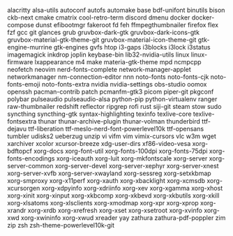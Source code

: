 alacritty
alsa-utils
autoconf
autofs
automake
base
bdf-unifont
binutils
bison
ckb-next
cmake
cmatrix
cool-retro-term
discord
dmenu
docker
docker-compose
dunst
efibootmgr
fakeroot
fd
feh
ffmpegthumbnailer
firefox
flex
fzf
gcc
git
glances
grub
gruvbox-dark-gtk
gruvbox-dark-icons-gtk
gruvbox-material-gtk-theme-git
gruvbox-material-icon-theme-git
gtk-engine-murrine
gtk-engines
gvfs
htop
i3-gaps
i3blocks
i3lock
i3status
imagemagick
inkdrop
joplin
keybase-bin
lib32-nvidia-utils
linux
linux-firmware
lxappearance
m4
make
materia-gtk-theme
mpd
ncmpcpp
neofetch
neovim
nerd-fonts-complete
network-manager-applet
networkmanager
nm-connection-editor
nnn
noto-fonts
noto-fonts-cjk
noto-fonts-emoji
noto-fonts-extra
nvidia
nvidia-settings
obs-studio
oomox
openssh
pacman-contrib
patch
pcmanfm-gtk3
picom
piper-git
pkgconf
polybar
pulseaudio
pulseaudio-alsa
python-pip
python-virtualenv
ranger
raw-thumbnailer
redshift
reflector
ripgrep
rofi
rust
siji-git
steam
stow
sudo
syncthing
syncthing-gtk
syntax-highlighting
texinfo
texlive-core
texlive-fontsextra
thunar
thunar-archive-plugin
thunar-volman
thunderbird
ttf-dejavu
ttf-liberation
ttf-meslo-nerd-font-powerlevel10k
ttf-opensans
tumbler
udisks2
ueberzug
unzip
vi
vifm
vim
vimix-cursors
vlc
w3m
wget
xarchiver
xcolor
xcursor-breeze
xdg-user-dirs
xf86-video-vesa
xorg-bdftopcf
xorg-docs
xorg-font-util
xorg-fonts-100dpi
xorg-fonts-75dpi
xorg-fonts-encodings
xorg-iceauth
xorg-luit
xorg-mkfontscale
xorg-server
xorg-server-common
xorg-server-devel
xorg-server-xephyr
xorg-server-xnest
xorg-server-xvfb
xorg-server-xwayland
xorg-sessreg
xorg-setxkbmap
xorg-smproxy
xorg-x11perf
xorg-xauth
xorg-xbacklight
xorg-xcmsdb
xorg-xcursorgen
xorg-xdpyinfo
xorg-xdriinfo
xorg-xev
xorg-xgamma
xorg-xhost
xorg-xinit
xorg-xinput
xorg-xkbcomp
xorg-xkbevd
xorg-xkbutils
xorg-xkill
xorg-xlsatoms
xorg-xlsclients
xorg-xmodmap
xorg-xpr
xorg-xprop
xorg-xrandr
xorg-xrdb
xorg-xrefresh
xorg-xset
xorg-xsetroot
xorg-xvinfo
xorg-xwd
xorg-xwininfo
xorg-xwud
xreader
yay
zathura
zathura-pdf-poppler
zim
zip
zsh
zsh-theme-powerlevel10k-git

